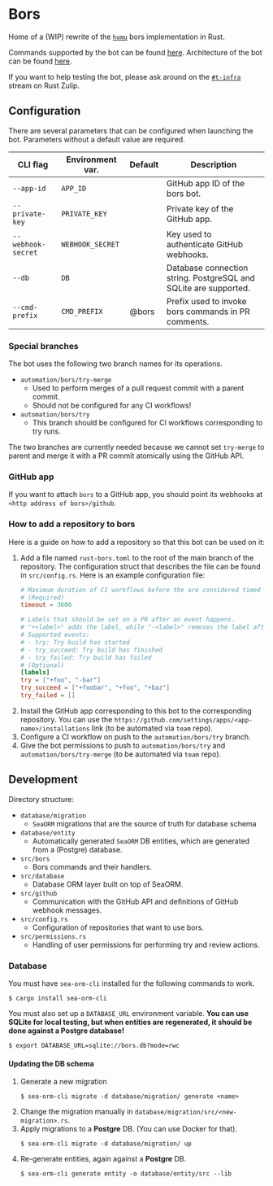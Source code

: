 # Bors
Home of a (WIP) rewrite of the [`homu`](https://github.com/rust-lang/homu) bors implementation in Rust.

Commands supported by the bot can be found [here](docs/commands.md).
Architecture of the bot can be found [here](docs/architecture.md).

If you want to help testing the bot, please ask around on the [`#t-infra`](https://rust-lang.zulipchat.com/#narrow/stream/242791-t-infra)
stream on Rust Zulip.

## Configuration
There are several parameters that can be configured when launching the bot. Parameters without a default value are
required.

| **CLI flag**       | **Environment var.** | **Default** | **Description**                                                  |
|--------------------|----------------------|-------------|------------------------------------------------------------------|
| `--app-id`         | `APP_ID`             |             | GitHub app ID of the bors bot.                                   |
| `--private-key`    | `PRIVATE_KEY`        |             | Private key of the GitHub app.                                   |
| `--webhook-secret` | `WEBHOOK_SECRET`     |             | Key used to authenticate GitHub webhooks.                        |
| `--db`             | `DB`                 |             | Database connection string. PostgreSQL and SQLite are supported. |
| `--cmd-prefix`     | `CMD_PREFIX`         | @bors       | Prefix used to invoke bors commands in PR comments.              |

### Special branches
The bot uses the following two branch names for its operations.
- `automation/bors/try-merge`
  - Used to perform merges of a pull request commit with a parent commit.
  - Should not be configured for any CI workflows!
- `automation/bors/try`
  - This branch should be configured for CI workflows corresponding to try runs.

The two branches are currently needed because we cannot set `try-merge` to parent and merge it with a PR commit
atomically using the GitHub API.

### GitHub app
If you want to attach `bors` to a GitHub app, you should point its webhooks at `<http address of bors>/github`.

### How to add a repository to bors
Here is a guide on how to add a repository so that this bot can be used on it:
1) Add a file named `rust-bors.toml` to the root of the main branch of the repository. The configuration struct that
describes the file can be found in `src/config.rs`. Here is an example configuration file:
    ```toml
    # Maximum duration of CI workflows before the are considered timed out.
    # (Required)
    timeout = 3600
   
    # Labels that should be set on a PR after an event happens.
    # "+<label>" adds the label, while "-<label>" removes the label after the event.
    # Supported events:
    # - try: Try build has started
    # - try_succeed: Try build has finished
    # - try_failed: Try build has failed
    # (Optional)
    [labels]
    try = ["+foo", "-bar"]
    try_succeed = ["+foobar", "+foo", "+baz"]
    try_failed = []
    ```
2) Install the GitHub app corresponding to this bot to the corresponding repository. You can use the
`https://github.com/settings/apps/<app-name>/installations` link (to be automated via `team` repo).
3) Configure a CI workflow on push to the `automation/bors/try` branch.
4) Give the bot permissions to push to `automation/bors/try` and `automation/bors/try-merge` (to be automated via `team` repo).

## Development
Directory structure:
- `database/migration`
  - `SeaORM` migrations that are the source of truth for database schema
- `database/entity`
  - Automatically generated `SeaORM` DB entities, which are generated from a (Postgre) database.
- `src/bors`
  - Bors commands and their handlers.
- `src/database`
  - Database ORM layer built on top of SeaORM.
- `src/github`
  - Communication with the GitHub API and definitions of GitHub webhook messages.
- `src/config.rs`
  - Configuration of repositories that want to use bors.
- `src/permissions.rs`
  - Handling of user permissions for performing try and review actions.

### Database
You must have `sea-orm-cli` installed for the following commands to work.
```console
$ cargo install sea-orm-cli
```

You must also set up a `DATABASE_URL` environment variable. **You can use SQLite for local testing,
but when entities are regenerated, it should be done against a Postgre database!**
```console
$ export DATABASE_URL=sqlite://bors.db?mode=rwc
```

#### Updating the DB schema
1) Generate a new migration
    ```console
    $ sea-orm-cli migrate -d database/migration/ generate <name>
    ```
2) Change the migration manually in `database/migration/src/<new-migration>.rs`.
3) Apply migrations to a **Postgre** DB. (You can use Docker for that).
    ```console
    $ sea-orm-cli migrate -d database/migration/ up
    ```
4) Re-generate entities, again against a **Postgre** DB.
    ```console
    $ sea-orm-cli generate entity -o database/entity/src --lib
    ```
